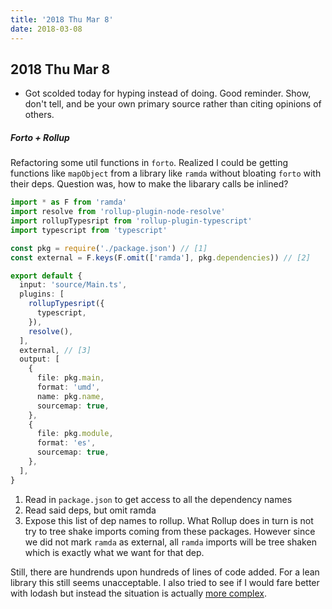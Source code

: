 ```yaml
---
title: '2018 Thu Mar 8'
date: 2018-03-08
---
```


## 2018 Thu Mar 8

- Got scolded today for hyping instead of doing. Good reminder. Show, don't tell, and be your own primary source rather than citing opinions of others.

##### Forto + Rollup

Refactoring some util functions in `forto`. Realized I could be getting functions like `mapObject` from a library like `ramda` without bloating `forto` with their deps. Question was, how to make the libarary calls be inlined?

```ts
import * as F from 'ramda'
import resolve from 'rollup-plugin-node-resolve'
import rollupTypesript from 'rollup-plugin-typescript'
import typescript from 'typescript'

const pkg = require('./package.json') // [1]
const external = F.keys(F.omit(['ramda'], pkg.dependencies)) // [2]

export default {
  input: 'source/Main.ts',
  plugins: [
    rollupTypesript({
      typescript,
    }),
    resolve(),
  ],
  external, // [3]
  output: [
    {
      file: pkg.main,
      format: 'umd',
      name: pkg.name,
      sourcemap: true,
    },
    {
      file: pkg.module,
      format: 'es',
      sourcemap: true,
    },
  ],
}
```

1. Read in `package.json` to get access to all the dependency names
2. Read said deps, but omit ramda
3. Expose this list of dep names to rollup. What Rollup does in turn is not try to tree shake imports coming from these packages. However since we did not mark `ramda` as external, all `ramda` imports will be tree shaken which is exactly what we want for that dep.

Still, there are hundrends upon hundreds of lines of code added. For a lean library this still seems unacceptable. I also tried to see if I would fare better with lodash but instead the situation is actually [more complex](https://medium.com/@martin_hotell/tree-shake-lodash-with-webpack-jest-and-typescript-2734fa13b5cd).
